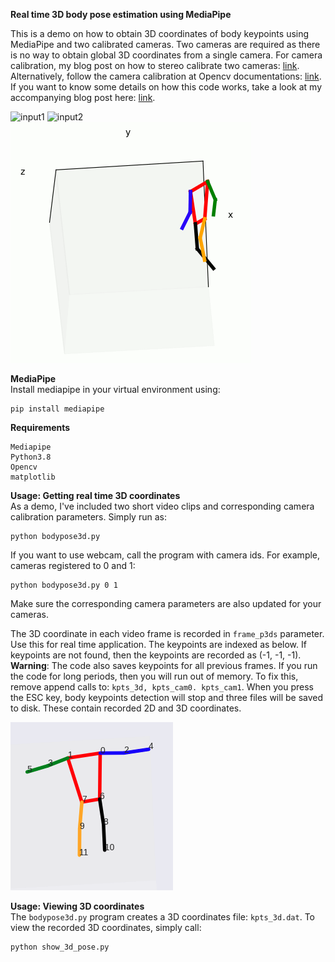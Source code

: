 **Real time 3D body pose estimation using MediaPipe**

This is a demo on how to obtain 3D coordinates of body keypoints using MediaPipe and two calibrated cameras. Two cameras are required as there is no way to obtain global 3D coordinates from a single camera. For camera calibration, my blog post on how to stereo calibrate two cameras: [link](https://temugeb.github.io/opencv/python/2021/02/02/stereo-camera-calibration-and-triangulation.html). Alternatively, follow the camera calibration at Opencv documentations: [link](https://docs.opencv.org/3.4/d9/d0c/group__calib3d.html). If you want to know some details on how this code works, take a look at my accompanying blog post here: [link](https://temugeb.github.io/python/computer_vision/2021/06/27/handpose3d.html).

![input1](media/cam0_kpts.gif "input1") ![input2](media/cam1_kpts.gif "input2") 
![output](media/pose2.gif "output")

**MediaPipe**  
Install mediapipe in your virtual environment using:
```
pip install mediapipe
```

**Requirements**  
```
Mediapipe
Python3.8
Opencv
matplotlib
```

**Usage: Getting real time 3D coordinates**  
As a demo, I've included two short video clips and corresponding camera calibration parameters. Simply run as:
```
python bodypose3d.py
```
If you want to use webcam, call the program with camera ids. For example, cameras registered to 0 and 1:
```
python bodypose3d.py 0 1
```
Make sure the corresponding camera parameters are also updated for your cameras.

The 3D coordinate in each video frame is recorded in ```frame_p3ds``` parameter. Use this for real time application. The keypoints are indexed as below. If keypoints are not found, then the keypoints are recorded as (-1, -1, -1). **Warning**: The code also saves keypoints for all previous frames. If you run the code for long periods, then you will run out of memory. To fix this, remove append calls to: ```kpts_3d, kpts_cam0. kpts_cam1```. When you press the ESC key, body keypoints detection will stop and three files will be saved to disk. These contain recorded 2D and 3D coordinates. 

![output](media/keypoints_ids.png "keypoint_ids")

**Usage: Viewing 3D coordinates**  
The ```bodypose3d.py``` program creates a 3D coordinates file: ```kpts_3d.dat```. To view the recorded 3D coordinates, simply call:
```
python show_3d_pose.py
```
